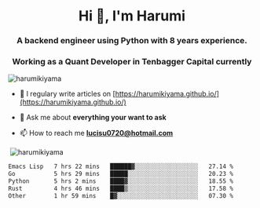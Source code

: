 <h1 align="center">Hi 👋, I'm Harumi</h1>
<h3 align="center">A backend engineer using <b>Python</b> with 8 years experience.</h3>
<h3 align="center">Working as a Quant Developer in <b>Tenbagger Capital</b> currently</h3>

<p align="left"> <img src="https://komarev.com/ghpvc/?username=harumikiyama" alt="harumikiyama" /> </p>


- 📝 I regulary write articles on [https://harumikiyama.github.io/](https://harumikiyama.github.io/)

- 💬 Ask me about **everything your want to ask**

- 📫 How to reach me **lucisu0720@hotmail.com**

<p>&nbsp;<img align="center" src="https://github-readme-stats.vercel.app/api?username=harumikiyama&show_icons=true" alt="harumikiyama" /></p>


<!--START_SECTION:waka-->

```txt
Emacs Lisp   7 hrs 22 mins   ██████▓░░░░░░░░░░░░░░░░░░   27.14 %
Go           5 hrs 29 mins   █████░░░░░░░░░░░░░░░░░░░░   20.23 %
Python       5 hrs 2 mins    ████▓░░░░░░░░░░░░░░░░░░░░   18.55 %
Rust         4 hrs 46 mins   ████▒░░░░░░░░░░░░░░░░░░░░   17.58 %
Other        1 hr 59 mins    █▓░░░░░░░░░░░░░░░░░░░░░░░   07.30 %
```

<!--END_SECTION:waka-->

